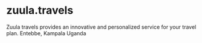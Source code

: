 # zuula.travels
Zuula travels provides an innovative and personalized service for your travel plan. Entebbe, Kampala Uganda
